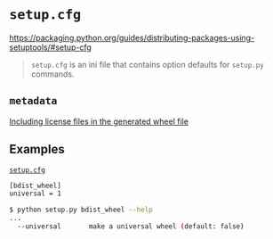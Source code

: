 # `setup.cfg`

<https://packaging.python.org/guides/distributing-packages-using-setuptools/#setup-cfg>

> `setup.cfg` is an ini file that contains option defaults for `setup.py` commands.

## `metadata`

[Including license files in the generated wheel file](https://wheel.readthedocs.io/en/stable/user_guide.html#including-license-files-in-the-generated-wheel-file)

## Examples

[`setup.cfg`](https://github.com/psf/requests/blob/master/setup.cfg)

```bash
[bdist_wheel]
universal = 1
```

```bash
$ python setup.py bdist_wheel --help
...
  --universal       make a universal wheel (default: false)
```
